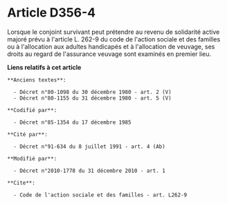 # Article D356-4

Lorsque le conjoint survivant peut prétendre au revenu de solidarité active majoré prévu à l'article L. 262-9 du code de
l'action sociale et des familles ou à l'allocation aux adultes handicapés et à l'allocation de veuvage, ses droits au regard
de l'assurance veuvage sont examinés en premier lieu.

**Liens relatifs à cet article**

	**Anciens textes**:

	  - Décret n°80-1098 du 30 décembre 1980 - art. 2 (V)
	  - Décret n°80-1155 du 31 décembre 1980 - art. 5 (V)

	**Codifié par**:

	  - Décret n°85-1354 du 17 décembre 1985

	**Cité par**:

	  - Décret n°91-634 du 8 juillet 1991 - art. 4 (Ab)

	**Modifié par**:

	  - Décret n°2010-1778 du 31 décembre 2010 - art. 1

	**Cite**:

	  - Code de l'action sociale et des familles - art. L262-9
